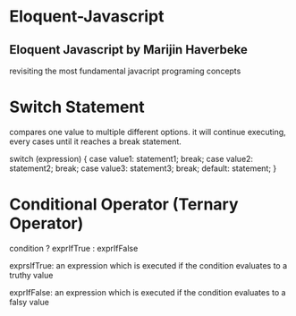 # Eloquent-Javascript

## Eloquent Javascript by Marijin Haverbeke

revisiting the most fundamental javacript programing concepts

# Switch Statement

compares one value to multiple different options. it will continue executing, every cases until it reaches a break statement.

switch (expression) {
case value1:
statement1;
break;
case value2:
statement2;
break;
case value3:
statement3;
break;
default:
statement;
}

# Conditional Operator (Ternary Operator)

condition ? exprIfTrue : exprIfFalse

exprsIfTrue:
an expression which is executed if the condition evaluates to a truthy value

exprIfFalse:
an expression which is executed if the condition evaluates to a falsy value
